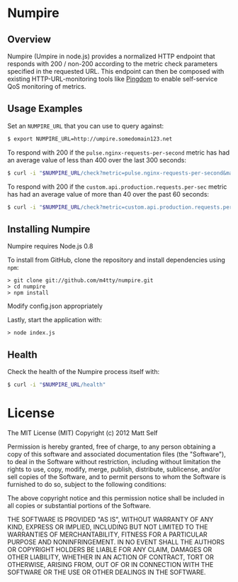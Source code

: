 # Numpire

## Overview

Numpire (Umpire in node.js) provides a normalized HTTP endpoint that responds with 200 / non-200 according to the metric check parameters specified in the requested URL. This endpoint can then be composed with existing HTTP-URL-monitoring tools like [Pingdom](http://www.pingdom.com) to enable self-service QoS monitoring of metrics.


## Usage Examples

Set an `NUMPIRE_URL` that you can use to query against:

```bash
$ export NUMPIRE_URL=http://umpire.somedomain123.net
```
To respond with 200 if the `pulse.nginx-requests-per-second` metric has had an average value of less than 400 over the last 300 seconds:

```bash
$ curl -i "$NUMPIRE_URL/check?metric=pulse.nginx-requests-per-second&max=400&range=300"
```

To respond with 200 if the `custom.api.production.requests.per-sec` metric has had an average value of more than 40 over the past 60 seconds:

```bash
$ curl -i "$NUMPIRE_URL/check?metric=custom.api.production.requests.per-sec&min=40&range=60"
```

Installing Numpire
-----------------

Numpire requires Node.js 0.8

To install from GitHub, clone the repository and install dependencies using `npm`:

    > git clone git://github.com/m4tty/numpire.git
    > cd numpire
    > npm install

Modify config.json appropriately

Lastly, start the application with:

    > node index.js


## Health

Check the health of the Numpire process itself with:

```bash
$ curl -i "$NUMPIRE_URL/health"
```




License
===
The MIT License (MIT) Copyright (c) 2012 Matt Self

Permission is hereby granted, free of charge, to any person obtaining a copy of this software and associated documentation files (the "Software"), to deal in the Software without restriction, including without limitation the rights to use, copy, modify, merge, publish, distribute, sublicense, and/or sell copies of the Software, and to permit persons to whom the Software is furnished to do so, subject to the following conditions:

The above copyright notice and this permission notice shall be included in all copies or substantial portions of the Software.

THE SOFTWARE IS PROVIDED "AS IS", WITHOUT WARRANTY OF ANY KIND, EXPRESS OR IMPLIED, INCLUDING BUT NOT LIMITED TO THE WARRANTIES OF MERCHANTABILITY, FITNESS FOR A PARTICULAR PURPOSE AND NONINFRINGEMENT. IN NO EVENT SHALL THE AUTHORS OR COPYRIGHT HOLDERS BE LIABLE FOR ANY CLAIM, DAMAGES OR OTHER LIABILITY, WHETHER IN AN ACTION OF CONTRACT, TORT OR OTHERWISE, ARISING FROM, OUT OF OR IN CONNECTION WITH THE SOFTWARE OR THE USE OR OTHER DEALINGS IN THE SOFTWARE.
